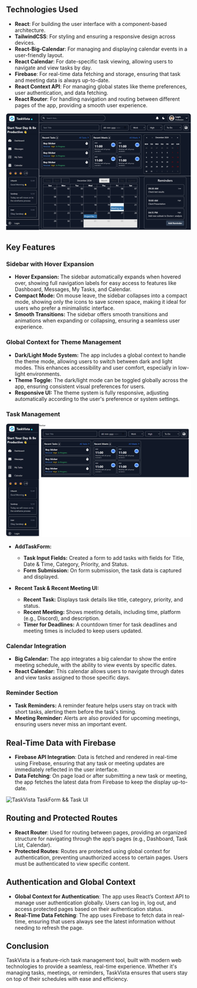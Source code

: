 ## Technologies Used
- **React**: For building the user interface with a component-based architecture.
- **TailwindCSS**: For styling and ensuring a responsive design across devices.
- **React-Big-Calendar**: For managing and displaying calendar events in a user-friendly layout.
- **React Calendar**: For date-specific task viewing, allowing users to navigate and view tasks by day.
- **Firebase**: For real-time data fetching and storage, ensuring that task and meeting data is always up-to-date.
- **React Context API**: For managing global states like theme preferences, user authentication, and data fetching.
- **React Router**: For handling navigation and routing between different pages of the app, providing a smooth user experience.


![TaskVista Sidebar](./client/src/assets/dashboard.png)

## Key Features

### Sidebar with Hover Expansion
- **Hover Expansion:** The sidebar automatically expands when hovered over, showing full navigation labels for easy access to features like Dashboard, Messages, My Tasks, and Calendar.
- **Compact Mode:** On mouse leave, the sidebar collapses into a compact mode, showing only the icons to save screen space, making it ideal for users who prefer a minimalistic interface.
- **Smooth Transitions:** The sidebar offers smooth transitions and animations when expanding or collapsing, ensuring a seamless user experience.

### Global Context for Theme Management
- **Dark/Light Mode System:** The app includes a global context to handle the theme mode, allowing users to switch between dark and light modes. This enhances accessibility and user comfort, especially in low-light environments.
- **Theme Toggle:** The dark/light mode can be toggled globally across the app, ensuring consistent visual preferences for users.
- **Responsive UI:** The theme system is fully responsive, adjusting automatically according to the user's preference or system settings.

### Task Management
![TaskVista TaskForm && Task UI](./client/src/assets/Tasks_UI.png)
- **AddTaskForm:** 
  - **Task Input Fields:** Created a form to add tasks with fields for Title, Date & Time, Category, Priority, and Status.
  - **Form Submission:** On form submission, the task data is captured and displayed.

- **Recent Task & Recent Meeting UI:**
  - **Recent Task:** Displays task details like title, category, priority, and status.
  - **Recent Meeting:** Shows meeting details, including time, platform (e.g., Discord), and description.
  - **Timer for Deadlines:** A countdown timer for task deadlines and meeting times is included to keep users updated.

### Calendar Integration
- **Big Calendar:** The app integrates a big calendar to show the entire meeting schedule, with the ability to view events by specific dates.
- **React Calendar:** This calendar allows users to navigate through dates and view tasks assigned to those specific days.

### Reminder Section
- **Task Reminders:** A reminder feature helps users stay on track with short tasks, alerting them before the task's timing.
- **Meeting Reminder:** Alerts are also provided for upcoming meetings, ensuring users never miss an important event.

## Real-Time Data with Firebase
- **Firebase API Integration**: Data is fetched and rendered in real-time using Firebase, ensuring that any task or meeting updates are immediately reflected in the user interface.
- **Data Fetching**: On page load or after submitting a new task or meeting, the app fetches the latest data from Firebase to keep the display up-to-date.

![TaskVista TaskForm && Task UI](./client/src/assets/TaskVista_RealTime.gif.png)


## Routing and Protected Routes
- **React Router**: Used for routing between pages, providing an organized structure for navigating through the app’s pages (e.g., Dashboard, Task List, Calendar).
- **Protected Routes**: Routes are protected using global context for authentication, preventing unauthorized access to certain pages. Users must be authenticated to view specific content.

## Authentication and Global Context
- **Global Context for Authentication**: The app uses React’s Context API to manage user authentication globally. Users can log in, log out, and access protected pages based on their authentication status.
- **Real-Time Data Fetching**: The app uses Firebase to fetch data in real-time, ensuring that users always see the latest information without needing to refresh the page.

## Conclusion
TaskVista is a feature-rich task management tool, built with modern web technologies to provide a seamless, real-time experience. Whether it's managing tasks, meetings, or reminders, TaskVista ensures that users stay on top of their schedules with ease and efficiency.


